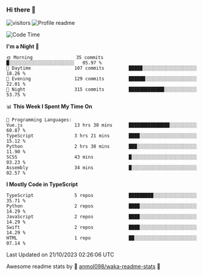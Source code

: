 ### Hi there 👋  
![visitors](https://visitor-badge.laobi.icu/badge?page_id=leverglowh) ![Profile readme](https://github.com/leverglowh/leverglowh/workflows/Profile%20readme/badge.svg?branch=master)

<!--START_SECTION:waka-->
![Code Time](http://img.shields.io/badge/Code%20Time-2%2C426%20hrs-blue)

**I'm a Night 🦉** 

```text
🌞 Morning                35 commits          █░░░░░░░░░░░░░░░░░░░░░░░░   05.97 % 
🌆 Daytime                107 commits         █████░░░░░░░░░░░░░░░░░░░░   18.26 % 
🌃 Evening                129 commits         ██████░░░░░░░░░░░░░░░░░░░   22.01 % 
🌙 Night                  315 commits         █████████████░░░░░░░░░░░░   53.75 % 
```


📊 **This Week I Spent My Time On** 

```text
💬 Programming Languages: 
Vue.js                   13 hrs 30 mins      ███████████████░░░░░░░░░░   60.87 % 
TypeScript               3 hrs 21 mins       ████░░░░░░░░░░░░░░░░░░░░░   15.12 % 
Python                   2 hrs 38 mins       ███░░░░░░░░░░░░░░░░░░░░░░   11.90 % 
SCSS                     43 mins             █░░░░░░░░░░░░░░░░░░░░░░░░   03.23 % 
Assembly                 34 mins             █░░░░░░░░░░░░░░░░░░░░░░░░   02.57 % 
```

**I Mostly Code in TypeScript** 

```text
TypeScript               5 repos             █████████░░░░░░░░░░░░░░░░   35.71 % 
Python                   2 repos             ████░░░░░░░░░░░░░░░░░░░░░   14.29 % 
JavaScript               2 repos             ████░░░░░░░░░░░░░░░░░░░░░   14.29 % 
Swift                    2 repos             ████░░░░░░░░░░░░░░░░░░░░░   14.29 % 
HTML                     1 repo              ██░░░░░░░░░░░░░░░░░░░░░░░   07.14 % 
```




 Last Updated on 21/10/2023 02:26:06 UTC
<!--END_SECTION:waka-->


Awesome readme stats by :star2: [anmol098/waka-readme-stats](https://github.com/anmol098/waka-readme-stats) :star2:
